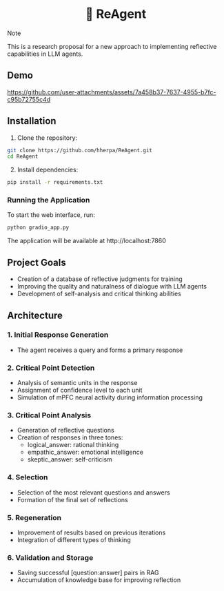 <h1 align="center">🤔 ReAgent</h1>

> [!NOTE]
> This is a research proposal for a new approach to implementing reflective capabilities in LLM agents.

## Demo

https://github.com/user-attachments/assets/7a458b37-7637-4955-b7fc-c95b72755c4d

## Installation

1. Clone the repository:
```bash
git clone https://github.com/hherpa/ReAgent.git
cd ReAgent
```
2. Install dependencies:
```bash
pip install -r requirements.txt
```

### Running the Application

To start the web interface, run:
```bash
python gradio_app.py
```

The application will be available at http://localhost:7860

## Project Goals

- Creation of a database of reflective judgments for training
- Improving the quality and naturalness of dialogue with LLM agents
- Development of self-analysis and critical thinking abilities

## Architecture

### 1. Initial Response Generation
- The agent receives a query and forms a primary response

### 2. Critical Point Detection
- Analysis of semantic units in the response
- Assignment of confidence level to each unit
- Simulation of mPFC neural activity during information processing

### 3. Critical Point Analysis
- Generation of reflective questions
- Creation of responses in three tones:
  * logical_answer: rational thinking
  * empathic_answer: emotional intelligence
  * skeptic_answer: self-criticism

### 4. Selection
- Selection of the most relevant questions and answers
- Formation of the final set of reflections

### 5. Regeneration
- Improvement of results based on previous iterations
- Integration of different types of thinking

### 6. Validation and Storage
- Saving successful [question:answer] pairs in RAG
- Accumulation of knowledge base for improving reflection 
